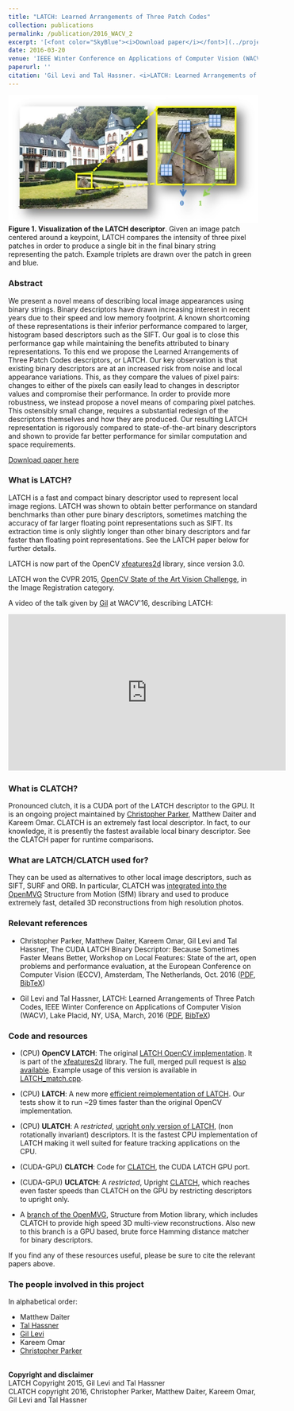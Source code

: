 ```yaml
---
title: "LATCH: Learned Arrangements of Three Patch Codes"
collection: publications
permalink: /publication/2016_WACV_2
excerpt: '[<font color="SkyBlue"><i>Download paper</i></font>](../projects/LATCH/LATCH.pdf)'
date: 2016-03-20
venue: 'IEEE Winter Conference on Applications of Computer Vision (WACV), Lake Placid, NY, USA'
paperurl: ''
citation: 'Gil Levi and Tal Hassner. <i>LATCH: Learned Arrangements of Three Patch Codes.</i> IEEE Winter Conference on Applications of Computer Vision (WACV), Lake Placid, NY, USA, 2016.'
---
```


<img src='../projects/LATCH/teaser_a.jpg'><br/>
<b>Figure 1. Visualization of the LATCH descriptor</b>. Given an image patch centered around a keypoint, LATCH compares the intensity of three pixel patches in order to produce a single bit in the final binary string representing the patch. Example triplets are drawn over the patch in green and blue.

### Abstract
We present a novel means of describing local image appearances using binary strings. Binary descriptors have drawn increasing interest in recent years due to their speed and low memory footprint. A known shortcoming of these representations is their inferior performance compared to larger, histogram based descriptors such as the SIFT. Our goal is to close this performance gap while maintaining the benefits attributed to binary representations. To this end we propose the Learned Arrangements of Three Patch Codes descriptors, or LATCH. Our key observation is that existing binary descriptors are at an increased risk from noise and local appearance variations. This, as they compare the values of pixel pairs: changes to either of the pixels can easily lead to changes in descriptor values and compromise their performance. In order to provide more robustness, we instead propose a novel means of comparing pixel patches. This ostensibly small change, requires a substantial redesign of the descriptors themselves and how they are produced. Our resulting LATCH representation is rigorously compared to state-of-the-art binary descriptors and shown to provide far better performance for similar computation and space requirements.


[Download paper here](../projects/LATCH/LATCH.pdf)

### What is LATCH?
LATCH is a fast and compact binary descriptor used to represent local image regions. LATCH was shown to obtain better performance on standard benchmarks than other pure binary descriptors, sometimes matching the accuracy of far larger floating point representations such as SIFT. Its extraction time is only slightly longer than other binary descriptors and far faster than floating point representations. See the LATCH paper below for further details.

LATCH is now part of the OpenCV [xfeatures2d](https://github.com/Itseez/opencv_contrib/tree/master/modules/xfeatures2d) library, since version 3.0. 

LATCH won the CVPR 2015, [OpenCV State of the Art Vision Challenge](http://code.opencv.org/projects/opencv/wiki/VisionChallenge), in the Image Registration category. 

A video of the talk given by [Gil](https://gilscvblog.wordpress.com/) at WACV'16, describing LATCH:

<iframe width="560" height="315" src="https://www.youtube.com/embed/fvyd9aUJO9g" frameborder="0" allow="autoplay; encrypted-media" allowfullscreen></iframe>

### What is CLATCH?
Pronounced clutch, it is a CUDA port of the LATCH descriptor to the GPU. It is an ongoing project maintained by [Christopher Parker](csparker.work@gmail.com), Matthew Daiter and Kareem Omar. CLATCH is an extremely fast local descriptor. In fact, to our knowledge, it is presently the fastest available local binary descriptor. See the CLATCH paper for runtime comparisons.

### What are LATCH/CLATCH used for?
They can be used as alternatives to other local image descriptors, such as SIFT, SURF and ORB. In particular, CLATCH was [integrated into the OpenMVG](https://github.com/mdaiter/openMVG) Structure from Motion (SfM) library and used to produce extremely fast, detailed 3D reconstructions from high resolution photos. 

### Relevant references
- Christopher Parker, Matthew Daiter, Kareem Omar, Gil Levi and Tal Hassner, The CUDA LATCH Binary Descriptor: Because Sometimes Faster Means Better, Workshop on Local Features: State of the art, open problems and performance evaluation, at the European Conference on Computer Vision (ECCV), Amsterdam, The Netherlands, Oct. 2016 ([PDF](../projects/LATCH/CLATCH.pdf), [BibTeX](../projects/LATCH/BibTeXCLATCH.txt))

- Gil Levi and Tal Hassner, LATCH: Learned Arrangements of Three Patch Codes, IEEE Winter Conference on Applications of Computer Vision (WACV), Lake Placid, NY, USA, March, 2016 ([PDF](../projects/LATCH/LATCH.pdf), [BibTeX](../projects/LATCH/BibTeXLATCH.txt))

### Code and resources
- (CPU) **OpenCV LATCH**: The original [LATCH OpenCV implementation](https://github.com/Itseez/opencv_contrib/blob/master/modules/xfeatures2d/src/latch.cpp). It is part of the [xfeatures2d](https://github.com/Itseez/opencv_contrib/tree/master/modules/xfeatures2d) library. The full, merged pull request is [also available](https://github.com/Itseez/opencv_contrib/pull/231). Example usage of this version is available in [LATCH_match.cpp](https://github.com/Itseez/opencv/blob/master/samples/cpp/tutorial_code/xfeatures2D/LATCH_match.cpp).

- (CPU) **LATCH**: A new more [efficient reimplementation of LATCH](https://github.com/komrad36/LATCH). Our tests show it to run ~29 times faster than the original OpenCV implementation.

- (CPU) **ULATCH**: A *restricted*, [upright only version of LATCH](https://github.com/komrad36/ULATCH), (non rotationally invariant) descriptors. It is the fastest CPU implementation of LATCH making it well suited for feature tracking applications on the CPU. 

- (CUDA-GPU) **CLATCH**: Code for [CLATCH](https://github.com/komrad36/CLATCH), the CUDA LATCH GPU port.

- (CUDA-GPU) **UCLATCH**: A *restricted*, Upright [CLATCH](https://github.com/komrad36/UCLATCH), which reaches even faster speeds than CLATCH on the GPU by restricting descriptors to upright only.

- A [branch of the OpenMVG](https://github.com/mdaiter/openMVG), Structure from Motion library, which includes CLATCH to provide high speed 3D multi-view reconstructions. Also new to this branch is a GPU based, brute force Hamming distance matcher for binary descriptors.

If you find any of these resources useful, please be sure to cite the relevant papers above.

### The people involved in this project
In alphabetical order:
- Matthew Daiter
- [Tal Hassner](https://osnathassner.github.io/talhassner/)
- [Gil Levi](https://gilscvblog.com/)
- Kareem Omar
- [Christopher Parker](csparker.work@gmail.com)

<br/><b>Copyright and disclaimer</b>
<br/>LATCH Copyright 2015, Gil Levi and Tal Hassner
<br/>CLATCH copyright 2016, Christopher Parker, Matthew Daiter, Kareem Omar, Gil Levi and Tal Hassner 

